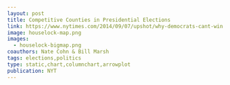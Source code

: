 ```yaml
---
layout: post
title: Competitive Counties in Presidential Elections
link: https://www.nytimes.com/2014/09/07/upshot/why-democrats-cant-win.html#houselock-maps
image: houselock-map.png
images: 
  - houselock-bigmap.png
coauthors: Nate Cohn & Bill Marsh
tags: elections,politics
type: static,chart,columnchart,arrowplot
publication: NYT
---
```

